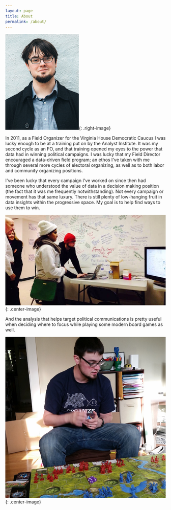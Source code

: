 ```yaml
---
layout: page
title: About
permalink: /about/
---
```


![Rob Hipskind](/images/profile.jpg){: .right-image}


In 2011, as a Field Organizer for the Virginia House Democratic Caucus I was lucky enough to be at a training put on by the Analyst Institute. It was my second cycle as an FO, and that training opened my eyes to the power that data had in winning political campaigns. I was lucky that my Field Director encouraged a data-driven field program; an ethos I've taken with me through several more cycles of electoral organizing, as well as to both labor and community organizing positions.

I've been lucky that every campaign I've worked on since then had someone who understood the value of data in a decision making position (the fact that it was me frequently notwithstanding). Not every campaign or movement has that same luxury. There is still plenty of low-hanging fruit in data insights within the progressive space. My goal is to help find ways to use them to win.

![Waiting for Election Results](/images/waiting_for_results.jpg){: .center-image}



And the analysis that helps target political communications is pretty useful when deciding where to focus while playing some modern board games as well.

![Playing Battlelore](/images/battlelore.jpg){: .center-image}
